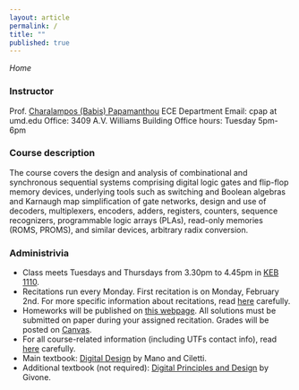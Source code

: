 ```yaml
---
layout: article
permalink: /
title: ""
published: true
---
```


*Home*

### Instructor

Prof. [Charalampos (Babis) Papamanthou](http://www.ece.umd.edu/~cpap) 
ECE Department
Email: cpap at umd.edu
Office: 3409 A.V. Williams Building
Office hours: Tuesday 5pm-6pm

### Course description

The course covers the design and analysis of combinational and synchronous sequential systems comprising digital logic gates and flip-flop memory devices, underlying tools such as switching and Boolean algebras and Karnaugh map simplification of gate networks, design and use of decoders, multiplexers, encoders, adders, registers, counters, sequence recognizers, programmable logic arrays (PLAs), read-only memories (ROMS, PROMS), and similar devices, arbitrary radix conversion.




### Administrivia

* Class meets Tuesdays and Thursdays from 3.30pm to 4.45pm in [KEB 1110](https://www.google.com/maps/@38.991376,-76.937308,3a,75y,233.26h,95.04t/data=!3m4!1e1!3m2!1s3spIc80iU0EbI3zK7zCSNg!2e0!6m1!1e1).
* Recitations run every Monday. First recitation is on Monday, February 2nd. For more specific information about recitations, read [here](http://enee244.github.io/syllabus/syllabus_244.pdf) carefully.
* Homeworks will be published on [this webpage](http://enee244.github.io/homeworks). All solutions must be submitted on paper during your assigned recitation. Grades will be posted on [Canvas](https://myelms.umd.edu/login).
* For all course-related information (including UTFs contact info), read [here](http://enee244.github.io/syllabus/syllabus_244.pdf) carefully.
* Main textbook: [Digital Design](http://www.pearsonhighered.com/educator/product/Digital-Design/9780132774208.page) by Mano and Ciletti.
* Additional textbook (not required): [Digital Principles and Design](http://highered.mheducation.com/sites/0072525037/index.html) by Givone.
